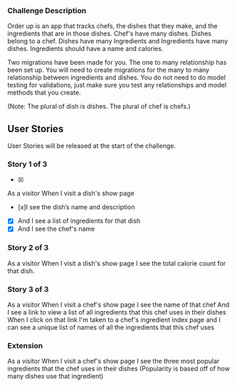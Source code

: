 ### Challenge Description

Order up is an app that tracks chefs, the dishes that they make, and the ingredients that are in those dishes. Chef's have many dishes. Dishes belong to a chef. Dishes have many Ingredients and Ingredients have many dishes. Ingredients should have a name and calories.

Two migrations have been made for you. The one to many relationship has been set up. You will need to create migrations for the many to many relationship between ingredients and dishes. You do not need to do model testing for validations, just make sure you test any relationships and model methods that you create.


(Note: The plural of dish is dishes. The plural of chef is chefs.)

## User Stories

User Stories will be released at the start of the challenge.

### Story 1 of 3
- [x]
As a visitor
When I visit a dish's show page

- [x]I see the dish’s name and description
- [x] And I see a list of ingredients for that dish
- [x] And I see the chef's name

### Story 2 of 3
As a visitor
When I visit a dish's show page
I see the total calorie count for that dish.

### Story 3 of 3
As a visitor
When I visit a chef's show page
I see the name of that chef
And I see a link to view a list of all ingredients that this chef uses in their dishes
When I click on that link
I'm taken to a chef's ingredient index page
and I can see a unique list of names of all the ingredients that this chef uses

### Extension
As a visitor
When I visit a chef's show page
I see the three most popular ingredients that the chef uses in their dishes
(Popularity is based off of how many dishes use that ingredient)